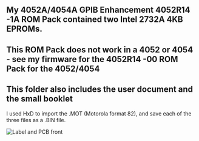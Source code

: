 My **4052A/4054A GPIB Enhancement 4052R14 -1A ROM Pack** contained two Intel 2732A 4KB EPROMs. 
---
This ROM Pack does not work in a 4052 or 4054  - see my firmware for the 4052R14 -00 ROM Pack for the 4052/4054 
---
This folder also includes the user document and the small booklet
---

I used HxD to import the .MOT (Motorola format 82), and save each of the three files as a .BIN file.  

![Label and PCB front](./4052%20Character%20and%20Symbol%20Front.jpg)
